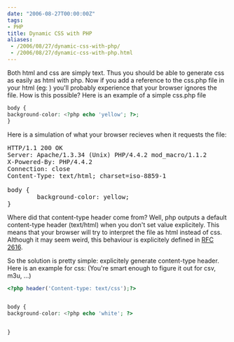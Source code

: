 ```yaml
---
date: "2006-08-27T00:00:00Z"
tags:
- PHP
title: Dynamic CSS with PHP
aliases:
 - /2006/08/27/dynamic-css-with-php/
 - /2006/08/27/dynamic-css-with-php.html
---
```

Both html and css are simply text. Thus you should be able to generate css as easily as html with php. Now if you add a reference to the css.php file in your html (eg: <link rel="stylesheet" href="http://example.com/css.php" type="text/css" media="screen" />) you'll probably experience that your browser ignores the file. How is this possible? Here is an example of a simple css.php file

```php
body {
background-color: <?php echo 'yellow'; ?>;
}
```

Here is a simulation of what your browser recieves when it requests the file:

<pre>HTTP/1.1 200 OK
Server: Apache/1.3.34 (Unix) PHP/4.4.2 mod_macro/1.1.2
X-Powered-By: PHP/4.4.2
Connection: close
Content-Type: text/html; charset=iso-8859-1

body {
        background-color: yellow;
}
</pre>

Where did that content-type header come from? Well, php outputs a default content-type header (text/html) when you don't set value explicitely. This means that your browser will try to interpret the file as html instead of css. Although it may seem weird, this behaviour is explicitely defined in [RFC 2616](http://www.w3.org/Protocols/rfc2616/rfc2616-sec7.html#sec7.2.1).

So the solution is pretty simple: explicitely generate content-type header. Here is an example for css: (You're smart enough to figure it out for csv, m3u, ...)

```php
<?php header('Content-type: text/css');?>


body {
background-color: <?php echo 'white'; ?>


}
```
